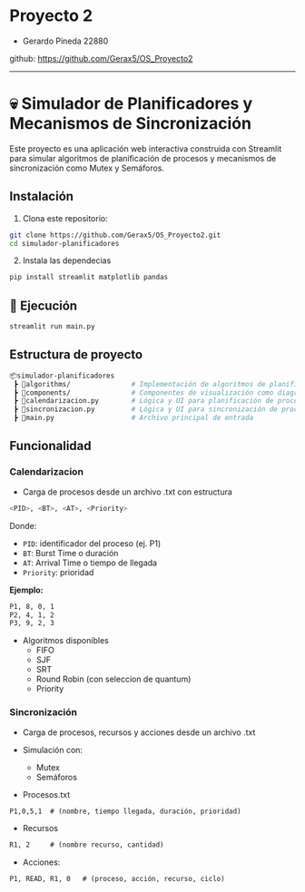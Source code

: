 # Proyecto 2

- Gerardo Pineda 22880

github: https://github.com/Gerax5/OS_Proyecto2

---

# 💀 Simulador de Planificadores y Mecanismos de Sincronización

Este proyecto es una aplicación web interactiva construida con Streamlit para simular algoritmos de planificación de procesos y mecanismos de sincronización como Mutex y Semáforos.

## Instalación

1. Clona este repositorio:

```bash
git clone https://github.com/Gerax5/OS_Proyecto2.git
cd simulador-planificadores
```

2. Instala las dependecias

```bash
pip install streamlit matplotlib pandas
```

## 🔪 Ejecución

```bash
streamlit run main.py
```

## Estructura de proyecto

```bash
📦simulador-planificadores
 ┣ 📁algorithms/               # Implementación de algoritmos de planificación (FIFO, SJF, SRT, etc.)
 ┣ 📁components/               # Componentes de visualización como diagramas de Gantt
 ┣ 📄calendarizacion.py        # Lógica y UI para planificación de procesos
 ┣ 📄sincronizacion.py         # Lógica y UI para sincronización de procesos
 ┣ 📄main.py                   # Archivo principal de entrada
```

## Funcionalidad

### Calendarizacion

- Carga de procesos desde un archivo .txt con estructura

```bash
<PID>, <BT>, <AT>, <Priority>
```

Donde:

- `PID`: identificador del proceso (ej. P1)
- `BT`: Burst Time o duración
- `AT`: Arrival Time o tiempo de llegada
- `Priority`: prioridad

**Ejemplo:**

```txt
P1, 8, 0, 1
P2, 4, 1, 2
P3, 9, 2, 3
```

- Algoritmos disponibles
  - FIFO
  - SJF
  - SRT
  - Round Robin (con seleccion de quantum)
  - Priority

### Sincronización

- Carga de procesos, recursos y acciones desde un archivo .txt
- Simulación con:

  - Mutex
  - Semáforos

- Procesos.txt

```txt
P1,0,5,1  # (nombre, tiempo llegada, duración, prioridad)
```

- Recursos

```txt
R1, 2     # (nombre recurso, cantidad)
```

- Acciones:

```txt
P1, READ, R1, 0   # (proceso, acción, recurso, ciclo)
```
